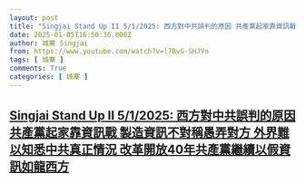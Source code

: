 ```yaml
---
layout: post
title: "Singjai Stand Up II 5/1/2025: 西方對中共誤判的原因 共產黨起家靠資訊戰 製造資訊不對稱愚弄對方 外界難以知悉中共真正情況 改革開放40年共產黨繼續以假資訊如龍西方"
date: 2025-01-05T16:50:36.000Z
author: 城寨 Singjai
from: https://www.youtube.com/watch?v=l7BvG-SHJVo
tags: [ 城寨 ]
comments: True
categories: [ 城寨 ]
---
```

<!--1736095836000-->
[Singjai Stand Up II 5/1/2025: 西方對中共誤判的原因 共產黨起家靠資訊戰 製造資訊不對稱愚弄對方 外界難以知悉中共真正情況 改革開放40年共產黨繼續以假資訊如龍西方](https://www.youtube.com/watch?v=l7BvG-SHJVo)
------

<div>

</div>
